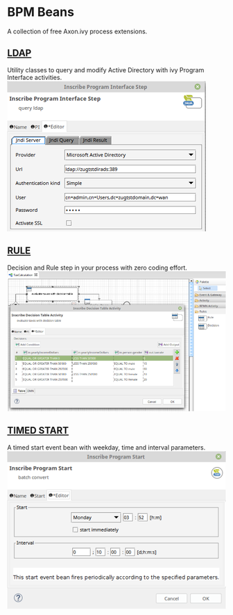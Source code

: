 # BPM Beans
A collection of free Axon.ivy process extensions. 

## [LDAP](ldap-beans/README.MD)
Utility classes to query and modify Active Directory with ivy Program Interface activities.
![LDAP BEAN SAMPLE](ldap-beans/samples/screenshots/queryBean_serverDefinition.png)

## [RULE](rule-beans/README.MD)
Decision and Rule step in your process with zero coding effort.
![DECISION SAMPLE](rule-beans/samples/screenshots/decisionTableInAction.png)

## [TIMED START](timedStartEvents-beans/README.MD)
A timed start event bean with weekday, time and interval parameters.
![TIMED BEAN EDITOR](timedStartEvent-beans/samples/screenshots/timedStartEventBean_editorMask.png)
